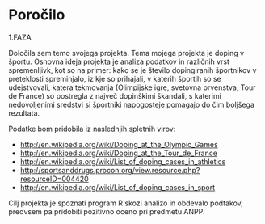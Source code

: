 # Poročilo

1.FAZA

Določila sem temo svojega projekta. 
Tema mojega projekta je doping v športu. Osnovna ideja projekta je analiza podatkov in različnih vrst spremenljivk, kot so na primer: kako se je število dopingiranih športnikov v preteklosti spreminjalo, iz kje so prihajali, v katerih športih so se udejstvovali, katera tekmovanja (Olimpijske igre, svetovna prvenstva, Tour de France) so postregla z največ dopinškimi škandali, s katerimi nedovoljenimi sredstvi si športniki napogosteje pomagajo do čim boljšega rezultata.

Podatke bom pridobila iz naslednjih spletnih virov:
- http://en.wikipedia.org/wiki/Doping_at_the_Olympic_Games
- http://en.wikipedia.org/wiki/Doping_at_the_Tour_de_France
- http://en.wikipedia.org/wiki/List_of_doping_cases_in_athletics
- http://sportsanddrugs.procon.org/view.resource.php?resourceID=004420
- http://en.wikipedia.org/wiki/List_of_doping_cases_in_sport

Cilj projekta je spoznati program R skozi analizo in obdevalo podtakov, predvsem pa pridobiti pozitivno oceno pri predmetu ANPP.
